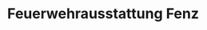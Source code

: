 ---
title: "Feuerwehrausstattung Fenz"
url: /lanzenkirchen/feuerwehrausstattung-fenz/
shop: Lebensmittel
---